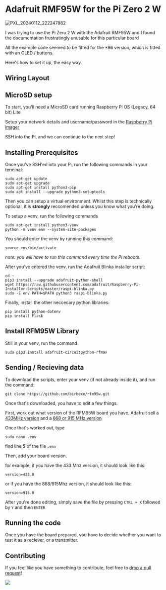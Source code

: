 # Adafruit RMF95W for the Pi Zero 2 W

![PXL_20240112_222247882](https://github.com/BirbEXE/rmf95w/assets/60234159/dbab0cc5-a32c-4701-ab87-37a2f59195c5)

I was trying to use the Pi Zero 2 W with the Adafruit RMF95W and I found the documentation frustratingly unusable for this particular board

All the example code seemed to be fitted for the *96 version, which is fitted with an OLED / buttons.

Here's how to set it up, the easy way.

## Wiring Layout

## MicroSD setup

To start, you'll need a MicroSD card running Raspberry Pi OS (Legacy, 64 bit) Lite

Setup your network details and username/password in the [Raspberry Pi imager](https://downloads.raspberrypi.org/imager/imager_latest.exe)

SSH into the Pi, and we can continue to the next step!

## Installing Prerequisites

Once you've SSH'ed into your Pi, run the following commands in your terminal:

```
sudo apt-get update
sudo apt-get upgrade
sudo apt-get install python3-pip
sudo apt install --upgrade python3-setuptools
```

Then you can setup a virtual environment. Whilst this step is technically optional, it is **strongly** reccomended unless you know what you're doing.

To setup a venv, run the following commands

```
sudo apt-get install python3-venv
python -m venv env --system-site-packages
```

You should enter the venv by running this command:

```
source env/bin/activate
```

*note: you will have to run this command every time the Pi reboots.*

After you've entered the venv, run the Adafruit Blinka installer script:

```
cd ~
pip3 install --upgrade adafruit-python-shell
wget https://raw.githubusercontent.com/adafruit/Raspberry-Pi-Installer-Scripts/master/raspi-blinka.py
sudo -E env PATH=$PATH python3 raspi-blinka.py
```

Finally, install the other neccecary python libraries:

```
pip install python-dotenv
pip install Flask
```

## Install RFM95W Library

Still in your venv, run the command

```
sudo pip3 install adafruit-circuitpython-rfm9x
```

## Sending / Recieving data

To download the scripts, enter your venv (if not already inside it), and run the command:

```
git clone https://github.com/birbexe/rfm95w.git
```

Once that's downloaded, you have to edit a few things.

First, work out what version of the RFM95W board you have. Adafruit sell a [433MHz version](https://www.adafruit.com/product/3073) and a [868 or 915 MHz version](https://www.adafruit.com/product/3072)

Once that's worked out, type

```
sudo nano .env
```

find line **5** of the file `.env`

Then, add your board version.

for example, if you have the 433 Mhz version, it should look like this:

```
version=433.0
```

or if you have the 868/915Mhz version, it should look like this:

```
version=915.0
```

After you're done editing, simply save the file by pressing `CTRL + X` followed by `Y` and then `ENTER`

## Running the code

Once you have the board prepared, you have to decide whether you want to test it as a reciever, or a transmitter.

## Contributing

If you feel like you have something to contribute, feel free to [drop a pull request](https://github.com/BirbEXE/rmf95w/pulls)!

<a href="https://github.com/birbexe/rmf95w/graphs/contributors">
  <img src="https://contrib.rocks/image?repo=birbexe/rmf95w" />
</a>
